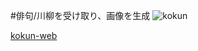 #俳句/川柳を受け取り、画像を生成
![kokun](https://user-images.githubusercontent.com/26696733/60768022-2cc73900-a0fb-11e9-87a1-ddff6e29bd6a.png)

[kokun-web](https://kokun.herokuapp.com)